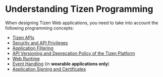 # Understanding Tizen Programming

When designing Tizen Web applications, you need to take into account the following programming concepts:

-   [Tizen APIs](tizen-apis.md)
-   [Security and API Privileges](sec-privileges.md)
-   [Application Filtering](app-filtering.md)
-   [API Versioning and Deprecation Policy of the Tizen Platform](deprecation-policy.md)
-   [Web Runtime](web-runtime.md)
-   [Event Handling](event-handling.md) (in **wearable applications only**)
-   [Application Signing and Certificates](sign-certificate.md)

